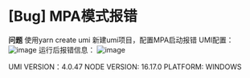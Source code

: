 # [Bug] MPA模式报错

**问题**
使用yarn create umi 新建umi项目，配置MPA启动报错
UMI配置：
![image](https://user-images.githubusercontent.com/8411877/215473541-4c585117-1e76-4f04-a6a8-3fddd8f39a00.png)
运行后报错信息：
![image](https://user-images.githubusercontent.com/8411877/215473602-aafb5019-95c6-4158-b4b0-43a97eae9bef.png)

UMI VERSION：4.0.47
NODE VERSION: 16.17.0
PLATFORM: WINDOWS
